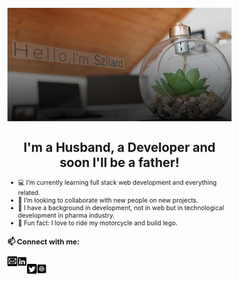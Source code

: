 <div align="center">

![](https://github.com/mihocsaszilard/mihocsaszilard/blob/main/github-readme-image-1000x505.png?raw=true)

# I'm a Husband, a Developer and soon I'll be a father!
</div>

- 💻 I’m currently learning full stack web development and everything related.
- 🔌 I’m looking to collaborate with new people on new projects.
- :test_tube: I have a background in development, not in web but in technological development in pharma industry.
- 💯 Fun fact: I love to ride my motorcycle and build lego.

### 📫 Connect with me: 

 [<img align="left" alt="send me an email" width="22px" src="https://github.com/mihocsaszilard/mihocsaszilard/blob/main/mail.svg" />](mihocsa48@gmail.com)  [<img align="left" alt="linkedin profile" width="22px" src="https://github.com/mihocsaszilard/mihocsaszilard/blob/main/linkedin.svg" />](https://www.linkedin.com/in/mihocsaszilard/)  
 [<img align="left" alt="twitter profile" width="22px" src="https://github.com/mihocsaszilard/mihocsaszilard/blob/main/twitter.svg" />](https://twitter.com/MihocsaS)
 [<img align="left" alt="portfolio website" width="22px" src="https://github.com/mihocsaszilard/mihocsaszilard/blob/main/website.svg" />](https://mihocsaszilard.github.io/Portfolio-Website-CF/)

<!---
mihocsaszilard/mihocsaszilard is a ✨ special ✨ repository because its `README.md` (this file) appears on your GitHub profile.
You can click the Preview link to take a look at your changes.
--->
